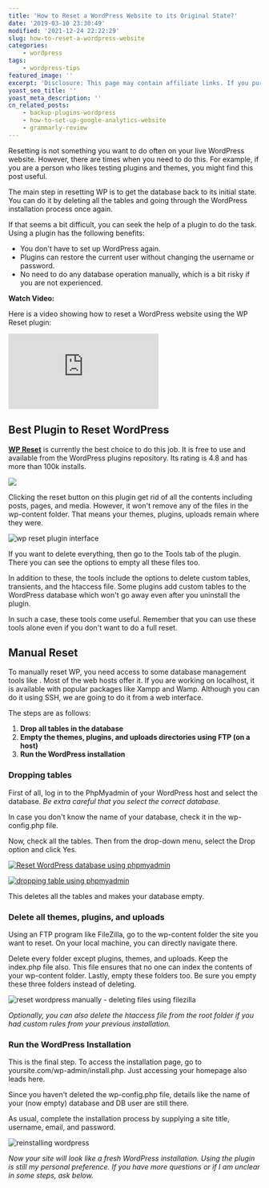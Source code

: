 ```yaml
---
title: 'How to Reset a WordPress Website to its Original State?'
date: '2019-03-10 23:30:49'
modified: '2021-12-24 22:22:29'
slug: how-to-reset-a-wordpress-website
categories:
    - wordpress
tags:
    - wordpress-tips
featured_image: ''
excerpt: 'Disclosure: This page may contain affiliate links. If you purchase something using those links, we may receive a commission, but it will not cost you anything extra. Resetting is not something you want to do often on your live WordPress website. However, there are times when you need to do this. For example, if you are a person who likes testing plugins and themes, you might find this post useful. The main step in resetting WP is to get the database back to its initial state. You can do it by deleting all the tables and going through the WordPress…'
yoast_seo_title: ''
yoast_meta_description: ''
cn_related_posts:
    - backup-plugins-wordpress
    - how-to-set-up-google-analytics-website
    - grammarly-review
---
```

Resetting is not something you want to do often on your live WordPress website. However, there are times when you need to do this. For example, if you are a person who likes testing plugins and themes, you might find this post useful.

The main step in resetting WP is to get the database back to its initial state. You can do it by deleting all the tables and going through the WordPress installation process once again.

If that seems a bit difficult, you can seek the help of a plugin to do the task. Using a plugin has the following benefits:

- You don't have to set up WordPress again.
- Plugins can restore the current user without changing the username or password.
- No need to do any database operation manually, which is a bit risky if you are not experienced.

**Watch Video:**

Here is a video showing how to reset a WordPress website using the WP Reset plugin:

<iframe src="https://www.youtube-nocookie.com/embed/5JJ08aupdZw?feature=oembed" frameborder="0" allow="accelerometer; autoplay; clipboard-write; encrypted-media; gyroscope; picture-in-picture" allowfullscreen></iframe>

## Best Plugin to Reset WordPress

**[WP Reset](https://wordpress.org/plugins/wp-reset/)** is currently the best choice to do this job. It is free to use and available from the WordPress plugins repository. Its rating is 4.8 and has more than 100k installs.

![](https://cdn-2.coralnodes.com/coralnodes/uploads/2019/03/reset-wordpress-1.png)

Clicking the reset button on this plugin get rid of all the contents including posts, pages, and media. However, it won't remove any of the files in the wp-content folder. That means your themes, plugins, uploads remain where they were.

![wp reset plugin interface](https://cdn-2.coralnodes.com/coralnodes/uploads/2019/03/reset-wordpress-2.png)

If you want to delete everything, then go to the Tools tab of the plugin. There you can see the options to empty all these files too.

In addition to these, the tools include the options to delete custom tables, transients, and the htaccess file. Some plugins add custom tables to the WordPress database which won't go away even after you uninstall the plugin.

In such a case, these tools come useful. Remember that you can use these tools alone even if you don't want to do a full reset.

## Manual Reset

To manually reset WP, you need access to some database management tools like . Most of the web hosts offer it. If you are working on localhost, it is available with popular packages like Xampp and Wamp. Although you can do it using SSH, we are going to do it from a web interface.

The steps are as follows:

1. **Drop all tables in the database**
2. **Empty the themes, plugins, and uploads directories using FTP (on a host)**
3. **Run the WordPress installation**

### Dropping tables

First of all, log in to the PhpMyadmin of your WordPress host and select the database. _Be extra careful that you select the correct database._

In case you don't know the name of your database, check it in the wp-config.php file.

Now, check all the tables. Then from the drop-down menu, select the Drop option and click Yes.

[![Reset WordPress database using phpmyadmin](https://cdn-2.coralnodes.com/coralnodes/uploads/2019/03/reset-wordpress-3-1024x446.png)](https://cdn-2.coralnodes.com/coralnodes/uploads/2019/03/reset-wordpress-3.png)

[![dropping table using phpmyadmin](https://cdn-2.coralnodes.com/coralnodes/uploads/2019/03/reset-wordpress-4-1024x518.png)](https://cdn-2.coralnodes.com/coralnodes/uploads/2019/03/reset-wordpress-4.png)

This deletes all the tables and makes your database empty.

### Delete all themes, plugins, and uploads

Using an FTP program like FileZilla, go to the wp-content folder the site you want to reset. On your local machine, you can directly navigate there.

Delete every folder except plugins, themes, and uploads. Keep the index.php file also. This file ensures that no one can index the contents of your wp-content folder. Lastly, empty these folders too. Be sure you empty these three folders instead of deleting.

![reset wordpress manually - deleting files using filezilla](https://cdn-2.coralnodes.com/coralnodes/uploads/2019/03/reset-wordpress-5.png)

_Optionally, you can also delete the htaccess file from the root folder if you had custom rules from your previous installation._

### Run the WordPress Installation

This is the final step. To access the installation page, go to yoursite.com/wp-admin/install.php. Just accessing your homepage also leads here.

Since you haven't deleted the wp-config.php file, details like the name of your (now empty) database and DB user are still there.

As usual, complete the installation process by supplying a site title, username, email, and password.

![reinstalling wordpress](https://cdn-2.coralnodes.com/coralnodes/uploads/2019/03/reset-wordpress-6.png)

_Now your site will look like a fresh WordPress installation. Using the plugin is still my personal preference. If you have more questions or if I am unclear in some steps, ask below._